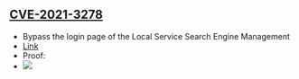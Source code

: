 ## [CVE-2021-3278](https://cve.mitre.org/cgi-bin/cvename.cgi?name=CVE-2021-3278)
-  Bypass the login page of the Local Service Search Engine Management
-  [Link](https://www.sourcecodester.com/php/14607/local-service-search-engine-management-system-using-phpmysqli-source-code.html)
-  Proof:
-  ![](https://github.com/nu11secur1ty/CVE-mitre/blob/main/CVE-2021-3278/CVE-2021-3278-MySQL-Baypass-Login.gif)
